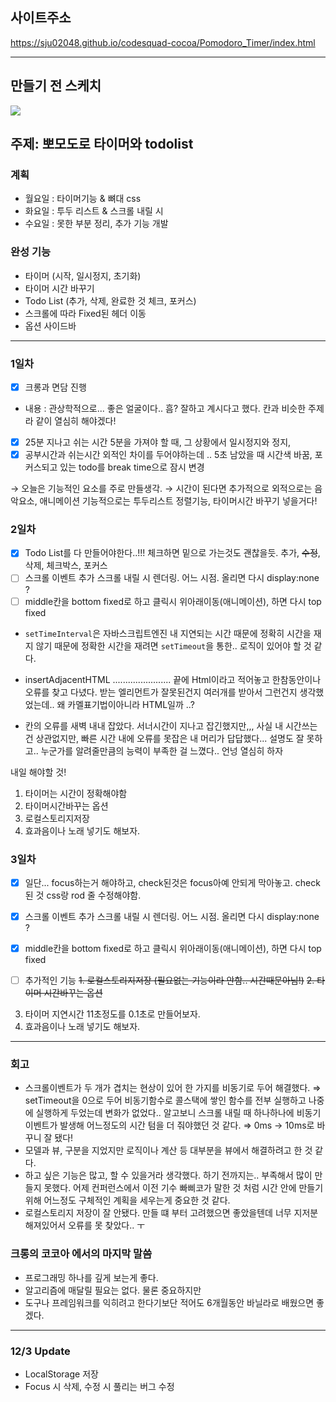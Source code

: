 ## 사이트주소
https://sju02048.github.io/codesquad-cocoa/Pomodoro_Timer/index.html


---

## 만들기 전 스케치
![](https://images.velog.io/images/wupajw/post/1eaafa7e-d963-4842-b416-07c05643db52/pomodorotimer_proto.jpg)


## 주제: 뽀모도로 타이머와 todolist

### 계획
- 월요일 : 타이머기능 & 뼈대 css
- 화요일 : 투두 리스트 & 스크롤 내릴 시
- 수요일 : 못한 부분 정리, 추가 기능 개발

### 완성 기능
- 타이머 (시작, 일시정지, 초기화)
- 타이머 시간 바꾸기
- Todo List (추가, 삭제, 완료한 것 체크, 포커스)
- 스크롤에 따라 Fixed된 헤더 이동
- 옵션 사이드바
---

### 1일차
- [x]  크롱과 면담 진행
- 내용 : 관상학적으로... 좋은 얼굴이다.. 흠?
잘하고 계시다고 했다.  칸과 비슷한 주제라 같이 열심히 해야겠다!

- [x]  25분 지나고 쉬는 시간 5분을 가져야 할 때, 
그 상황에서 일시정지와 정지,
- [x]  공부시간과 쉬는시간 외적인 차이를 두어야하는데 .. 
5초 남았을 때 시간색 바꿈, 포커스되고 있는 todo를 break time으로 잠시 변경

→ 오늘은 기능적인 요소를 주로 만들생각.
→ 시간이 된다면 추가적으로 외적으로는 음악요소, 애니메이션
기능적으로는 투두리스트 정렬기능, 타이머시간 바꾸기 넣을거다!

### 2일차

- [x]  Todo List를 다 만들어야한다..!!!
체크하면 밑으로 가는것도 괜찮을듯.
추가, ~~수정~~, 삭제, 체크박스, 포커스
- [ ]  스크롤 이벤트 추가
스크롤 내릴 시 렌더링. 어느 시점. 올리면 다시 display:none ?
- [ ]  middle칸을 bottom fixed로 하고 클릭시 위아래이동(애니메이션), 하면 다시 top fixed

- `setTimeInterval`은 자바스크립트엔진 내 지연되는 시간 때문에 정확히 시간을 재지 않기 때문에 정확한 시간을 재려면 `setTimeout`을 통한.. 로직이 있어야 할 것 같다.

- insertAdjacentHTML .......................
끝에 Html이라고 적어놓고 한참동안이나 오류를 찾고 다녔다. 받는 엘리먼트가 잘못된건지 여러개를 받아서 그런건지 생각했었는데.. 왜 카멜표기법이아니라 HTML일까 ..?

- 칸의 오류를 새벽 내내 잡았다.
서너시간이 지나고 잡긴했지만,,,
사실 내 시간쓰는건 상관없지만, 빠른 시간 내에 오류를 못잡은 내 머리가 답답했다... 설명도 잘 못하고.. 누군가를 알려줄만큼의 능력이 부족한 걸 느꼈다.. 언넝 열심히 하자

내일 해야할 것!
1. 타이머는 시간이 정확해야함
2. 타이머시간바꾸는 옵션
3. 로컬스토리지저장
4. 효과음이나 노래 넣기도 해보자.

### 3일차

- [x]  일단... focus하는거 해야하고, check된것은 focus아예 안되게 막아놓고. check된 것 css랑 rod 줄 수정해야함.
- [x]  스크롤 이벤트 추가
스크롤 내릴 시 렌더링. 어느 시점. 올리면 다시 display:none ?
- [x]  middle칸을 bottom fixed로 하고 클릭시 위아래이동(애니메이션), 하면 다시 top fixed

- [ ]  추가적인 기능
~~1. 로컬스토리지저장 (필요없는 기능이라 안함.. 시간때문아님!)~~
~~2. 타이머 시간바꾸는 옵션~~
3. 타이머 지연시간 11초정도를 0.1초로 만들어보자.
4. 효과음이나 노래 넣기도 해보자.

---
### 회고
- 스크롤이벤트가 두 개가 겹치는 현상이 있어 한 가지를 비동기로 두어 해결했다.
⇒ setTimeout을 0으로 두어 비동기함수로 콜스택에 쌓인 함수를 전부 실행하고 나중에 실행하게 두었는데 변화가 없었다.. 알고보니 스크롤 내릴 때 하나하나에 비동기이벤트가 발생해 어느정도의 시간 텀을 더 줘야했던 것 같다. 
⇒ 0ms → 10ms로 바꾸니 잘 됐다!
- 모델과 뷰, 구분을 지었지만 로직이나 계산 등 대부분을 뷰에서 해결하려고 한 것 같다.
- 하고 싶은 기능은 많고, 할 수 있을거라 생각했다. 하기 전까지는.. 부족해서 많이 만들지 못했다. 어제 컨퍼런스에서 이전 기수 빠삐코가 말한 것 처럼 시간 안에 만들기 위해 어느정도 구체적인 계획을 세우는게 중요한 것 같다.
- 로컬스토리지 저장이 잘 안됐다. 만들 떄 부터 고려했으면 좋았을텐데 너무 지저분해져있어서 오류를 못 찾았다.. ㅜ


### 크롱의 코코아 에서의 마지막 말씀

- 프로그래밍 하나를 깊게 보는게 좋다.
- 알고리즘에 매달릴 필요는 없다. 물론 중요하지만
- 도구나 프레임워크를 익히려고 한다기보단 적어도 6개월동안 바닐라로 배웠으면 좋겠다.

---
### 12/3 Update
- LocalStorage 저장
- Focus 시 삭제, 수정 시 풀리는 버그 수정
